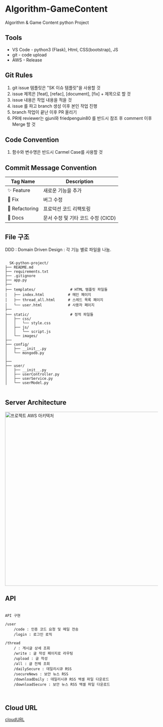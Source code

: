 # Algorithm-GameContent
Algorithm & Game Content python Project

## Tools
* VS Code - python3 (Flask), Html, CSS(bootstrap), JS
* git - code upload
* AWS - Release

## Git Rules
1. git issue 템플릿은 "SK 이슈 템플릿"을 사용할 것
2. issue 제목은 [feat], [refac], [document], [fix] + 제목으로 할 것
3. issue 내용은 작업 내용을 적을 것
4. issue 를 파고 branch 생성 이후 본인 작업 진행
5. branch 작업이 끝난 이후 PR 올리기
6. PR에 reviewer는 gjuni와 friedpenguin80 를 반드시 참조 후 comment 이후 Merge 할 것

## Code Convention
1. 함수와 변수명은 반드시 Carmel Case를 사용할 것

## Commit Message Convention
| Tag Name       | Description                                    |
|----------------|------------------------------------------------|
| :sparkles: Feature    | 새로운 기능을 추가                              |
| :bug: Fix          | 버그 수정                                      |
| :hammer:  Refactoring | 프로덕션 코드 리팩토링                         |
| :memo: Docs        | 문서 수정 및 기타 코드 수정 (CICD)                                      |

## File 구조
DDD : Domain Driven Design
: 각 기능 별로 파일을 나눔.

<pre>
<code>
  SK-python-project/
├── README.md
├── requirements.txt
├── .gitignore
├── app.py                   
├── 
├── templates/                # HTML 템플릿 파일들
│   ├── index.html           # 메인 페이지 
│   ├── thread_all.html      # 스레드 목록 페이지 
│   └── user.html            # 사용자 페이지 
├── 
├── static/                   # 정적 파일들
│   ├── css/
│   │   └── style.css
│   ├── js/
│   │   └── script.js
│   └── images/
├── 
├── config/                  
│   ├── __init__.py
│   └── mongodb.py
│   
├── 
├── user/                   
│   ├── __init__.py
│   ├── userController.py
│   ├── userService.py
│   └── userModel.py
</code>  
</pre>

## Server Architecture
<img width="1141" height="571" alt="프로젝트 AWS 아키텍처" src="https://github.com/user-attachments/assets/d541410d-8e22-48c5-a617-b2ef501742b6" />

## API
<pre>
  <code>
API 구현

/user
	/code : 인증 코드 요청 및 메일 전송
	/login : 로그인 로직

/thread
    /<thread_id> : 게시글 상세 조회
	/write : 글 작성 페이지로 라우팅
	/upload : 글 작성
	/all : 글 전체 조회
	/dailySecure : 데일리시큐 RSS
	/secureNews : 보안 뉴스 RSS
	/downloadDaily : 데일리시큐 RSS 엑셀 파일 다운로드
	/downloadSecure : 보안 뉴스 RSS 엑셀 파일 다운로드

  </code>
</pre>

## Cloud URL
[cloudURL](http://43.201.21.61/)


